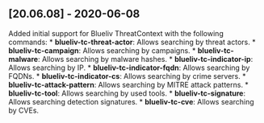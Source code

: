 ## [20.06.08] - 2020-06-08
Added initial support for Blueliv ThreatContext with the following commands:
    * __blueliv-tc-threat-actor__: Allows searching by threat actors.
    * __blueliv-tc-campaign__: Allows searching by campaigns.
    * __blueliv-tc-malware__: Allows searching by malware hashes.
    * __blueliv-tc-indicator-ip__: Allows searching by IP.
    * __blueliv-tc-indicator-fqdn__: Allows searching by FQDNs.
    * __blueliv-tc-indicator-cs__: Allows searching by crime servers.
    * __blueliv-tc-attack-pattern__: Allows searching by MITRE attack patterns.
    * __blueliv-tc-tool__: Allows searching by used tools.
    * __blueliv-tc-signature__: Allows searching detection signatures.
    * __blueliv-tc-cve__: Allows searching by CVEs.
